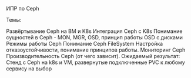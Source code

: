 ИПР по Ceph

Темы:

Развёртывание Ceph на ВМ и K8s
Интеграция Ceph с K8s
Понимание сущностей в Ceph - МON, MGR, OSD, принцип работы OSD c дисками
Режимы работы Ceph
Понимание Ceph FileSystem
Настройка отказоустойчивости, понимание принципов работы.
Мониторинг Ceph
Производительность Ceph (от чего зависит).
Ожидаемый результат: Стенд с Ceph на k8s и VM, развернутые подключенные PVC к любому сервису на выбор
